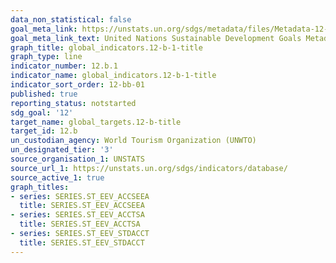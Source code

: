 ```yaml
---
data_non_statistical: false
goal_meta_link: https://unstats.un.org/sdgs/metadata/files/Metadata-12-0b-01.pdf
goal_meta_link_text: United Nations Sustainable Development Goals Metadata (pdf 782kB)
graph_title: global_indicators.12-b-1-title
graph_type: line
indicator_number: 12.b.1
indicator_name: global_indicators.12-b-1-title
indicator_sort_order: 12-bb-01
published: true
reporting_status: notstarted
sdg_goal: '12'
target_name: global_targets.12-b-title
target_id: 12.b
un_custodian_agency: World Tourism Organization (UNWTO)
un_designated_tier: '3'
source_organisation_1: UNSTATS
source_url_1: https://unstats.un.org/sdgs/indicators/database/
source_active_1: true
graph_titles:
- series: SERIES.ST_EEV_ACCSEEA
  title: SERIES.ST_EEV_ACCSEEA
- series: SERIES.ST_EEV_ACCTSA
  title: SERIES.ST_EEV_ACCTSA
- series: SERIES.ST_EEV_STDACCT
  title: SERIES.ST_EEV_STDACCT
---
```


